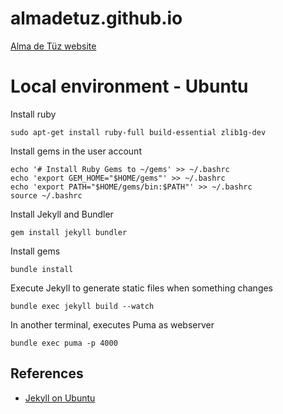 # almadetuz.github.io
[Alma de Tüz website](https://www.almadetuz.com)


# Local environment - Ubuntu

Install ruby

```
sudo apt-get install ruby-full build-essential zlib1g-dev
```

Install gems in the user account

```
echo '# Install Ruby Gems to ~/gems' >> ~/.bashrc
echo 'export GEM_HOME="$HOME/gems"' >> ~/.bashrc
echo 'export PATH="$HOME/gems/bin:$PATH"' >> ~/.bashrc
source ~/.bashrc
```

Install Jekyll and Bundler

```
gem install jekyll bundler
```

Install gems
```
bundle install
```

Execute Jekyll to generate static files when something changes
```
bundle exec jekyll build --watch
```

In another terminal, executes Puma as webserver
```
bundle exec puma -p 4000
```


## References

* [Jekyll on Ubuntu](https://jekyllrb.com/docs/installation/ubuntu/)
